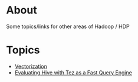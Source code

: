 # About

Some topics/links for other areas of Hadoop / HDP

# Topics

* [Vectorization](https://cwiki.apache.org/confluence/display/Hive/Vectorized+Query+Execution)
* [Evaluating Hive with Tez as a Fast Query Engine](http://hortonworks.com/blog/evaluating-hive-with-tez-as-a-fast-query-engine/)
